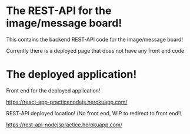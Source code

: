 # The REST-API for the image/message board!

This contains the backend REST-API code for the image/message board!

Currently there is a deployed page that does not have any front end code

<h1>The deployed application!</h1>

Front end for the deployed application!

https://react-app-practicenodejs.herokuapp.com/


REST-API deployed location! (No front end, WIP to redirect to front end!\

https://rest-api-nodejspractice.herokuapp.com/
